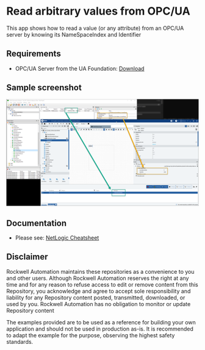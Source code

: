 # Read arbitrary values from OPC/UA

This app shows how to read a value (or any attribute) from an OPC/UA server by knowing its NameSpaceIndex and Identifier

## Requirements

- OPC/UA Server from the UA Foundation: [Download](https://www.unified-automation.com/downloads/opc-ua-servers/opc-ua-ansi-c-demo-server.html)

## Sample screenshot

![screenshot](./images/001.png)

## Documentation

- Please see: [NetLogic Cheatsheet](https://github.com/FactoryTalk-Optix/NetLogic_CheatSheet/blob/main/pages/opcua.md)

## Disclaimer

Rockwell Automation maintains these repositories as a convenience to you and other users. Although Rockwell Automation reserves the right at any time and for any reason to refuse access to edit or remove content from this Repository, you acknowledge and agree to accept sole responsibility and liability for any Repository content posted, transmitted, downloaded, or used by you. Rockwell Automation has no obligation to monitor or update Repository content

The examples provided are to be used as a reference for building your own application and should not be used in production as-is. It is recommended to adapt the example for the purpose, observing the highest safety standards.
